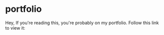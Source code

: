 # portfolio
Hey, If you're reading this, you're probably on my portfolio. Follow this link to view it:
